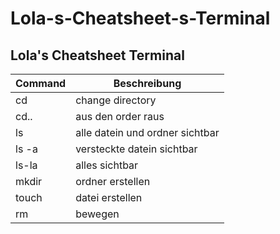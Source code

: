 # Lola-s-Cheatsheet-s-Terminal

Lola's Cheatsheet Terminal
---


| Command | Beschreibung |
|----------|----------|
| cd | change directory |
| cd.. | aus den order raus  |
| ls | alle datein und ordner sichtbar  |tbar |
| ls -a  | versteckte datein sichtbar |
| ls-la| alles sichtbar  |
| mkdir   | ordner erstellen  |
| touch    | datei erstellen  |
| rm  | bewegen  |

